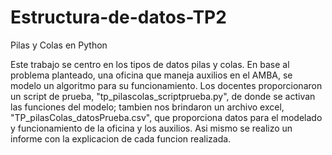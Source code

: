 # Estructura-de-datos-TP2
Pilas y Colas en Python

Este trabajo se centro en los tipos de datos pilas y colas. En base al problema planteado, una oficina que maneja auxilios en el AMBA, se modelo un algoritmo para su funcionamiento. Los docentes proporcionaron un script de prueba, "tp_pilascolas_scriptprueba.py", de donde se activan las funciones del modelo; tambien nos brindaron un archivo excel, "TP_pilasColas_datosPrueba.csv", que proporciona datos para el modelado y funcionamiento de la oficina y los auxilios.
Asi mismo se realizo un informe con la explicacion de cada funcion realizada.
